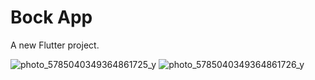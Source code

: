 # Bock App

A new Flutter project.

![photo_5785040349364861725_y](https://user-images.githubusercontent.com/105930030/223774809-d6bd1464-ed85-4460-af2a-bfb460346f8f.jpg)
![photo_5785040349364861726_y](https://user-images.githubusercontent.com/105930030/223774825-6fe4c799-bdcb-4d53-babb-eeaf487b8640.jpg)

